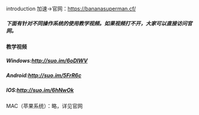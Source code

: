 introduction 加速->官网：https://bananasuperman.cf/ 
##### 下面有针对不同操作系统的使用教学视频。如果视频打不开，大家可以直接访问官网。
#### 教学视频
##### Windows:http://suo.im/6oDlWV
##### Android:http://suo.im/5FrR6c
##### IOS:http://suo.im/6hNwOk
MAC（苹果系统）：略，详见官网
